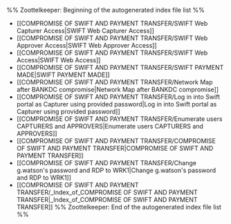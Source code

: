 %% Zoottelkeeper: Beginning of the autogenerated index file list  %%
-  [[COMPROMISE OF SWIFT AND PAYMENT TRANSFER/SWIFT Web Capturer Access|SWIFT Web Capturer Access]]
-  [[COMPROMISE OF SWIFT AND PAYMENT TRANSFER/SWIFT Web Approver Access|SWIFT Web Approver Access]]
-  [[COMPROMISE OF SWIFT AND PAYMENT TRANSFER/SWIFT Web Access|SWIFT Web Access]]
-  [[COMPROMISE OF SWIFT AND PAYMENT TRANSFER/SWIFT PAYMENT MADE|SWIFT PAYMENT MADE]]
-  [[COMPROMISE OF SWIFT AND PAYMENT TRANSFER/Network Map after BANKDC compromise|Network Map after BANKDC compromise]]
-  [[COMPROMISE OF SWIFT AND PAYMENT TRANSFER/Log in into Swift portal as Capturer using provided password|Log in into Swift portal as Capturer using provided password]]
-  [[COMPROMISE OF SWIFT AND PAYMENT TRANSFER/Enumerate users CAPTURERS and APPROVERS|Enumerate users CAPTURERS and APPROVERS]]
-  [[COMPROMISE OF SWIFT AND PAYMENT TRANSFER/COMPROMISE OF SWIFT AND PAYMENT TRANSFER|COMPROMISE OF SWIFT AND PAYMENT TRANSFER]]
-  [[COMPROMISE OF SWIFT AND PAYMENT TRANSFER/Change g.watson's password and RDP to WRK1|Change g.watson's password and RDP to WRK1]]
-  [[COMPROMISE OF SWIFT AND PAYMENT TRANSFER/_Index_of_COMPROMISE OF SWIFT AND PAYMENT TRANSFER|_Index_of_COMPROMISE OF SWIFT AND PAYMENT TRANSFER]]
%% Zoottelkeeper: End of the autogenerated index file list  %%
